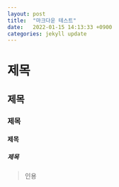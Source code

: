 ```yaml
---
layout: post
title:  "마크다운 테스트"
date:   2022-01-15 14:13:33 +0900
categories: jekyll update
---
```



# 제목 
## 제목
### 제목
#### 제목
##### 제목

> 인용 